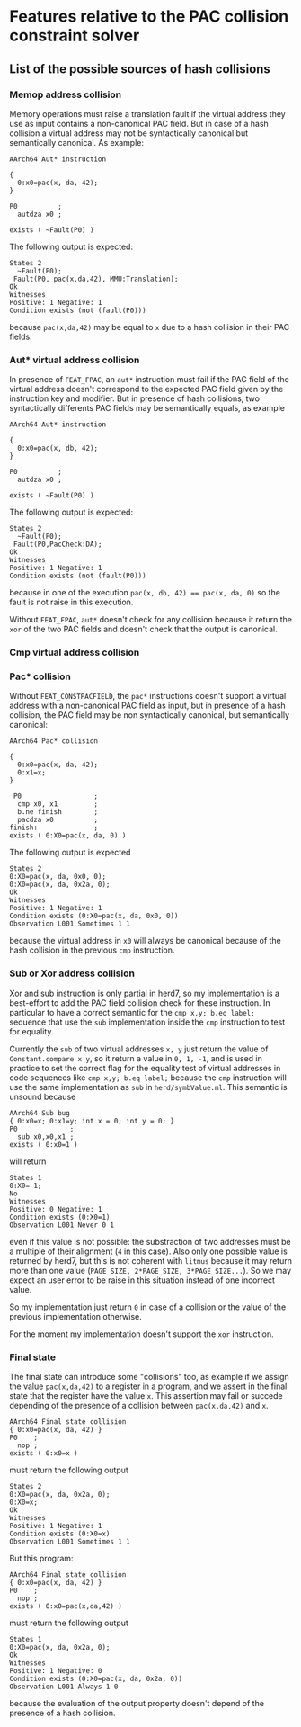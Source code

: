 # Features relative to the PAC collision constraint solver

## List of the possible sources of hash collisions

### Memop address collision

Memory operations must raise a translation fault if the virtual address they use
as input contains a non-canonical PAC field. But in case of a hash collision a
virtual address may not be syntactically canonical but semantically canonical.
As example:

```
AArch64 Aut* instruction

{
  0:x0=pac(x, da, 42);
}

P0          ;
  autdza x0 ;

exists ( ~Fault(P0) )
```

The following output is expected:

```
States 2
  ~Fault(P0);
 Fault(P0, pac(x,da,42), MMU:Translation);
Ok
Witnesses
Positive: 1 Negative: 1
Condition exists (not (fault(P0)))
```

because `pac(x,da,42)` may be equal to `x` due to a hash collision in their PAC
fields.

### Aut* virtual address collision

In presence of `FEAT_FPAC`, an `aut*` instruction must fail if the PAC field of
the virtual address doesn't correspond to the expected PAC field given by the
instruction key and modifier. But in presence of hash collisions, two
syntactically differents PAC fields may be semantically equals, as example

```
AArch64 Aut* instruction

{
  0:x0=pac(x, db, 42);
}

P0          ;
  autdza x0 ;

exists ( ~Fault(P0) )
```

The following output is expected:

```
States 2
  ~Fault(P0);
 Fault(P0,PacCheck:DA);
Ok
Witnesses
Positive: 1 Negative: 1
Condition exists (not (fault(P0)))
```

because in one of the execution `pac(x, db, 42) == pac(x, da, 0)` so the fault
is not raise in this execution.

Without `FEAT_FPAC`, `aut*` doesn't check for any collision because it return
the `xor` of the two PAC fields and doesn't check that the output is canonical.

### Cmp virtual address collision

### Pac* collision

Without `FEAT_CONSTPACFIELD`, the `pac*` instructions doesn't support a virtual
address with a non-canonical PAC field as input, but in presence of a hash
collision, the PAC field may be non syntactically canonical, but semantically
canonical:

```
AArch64 Pac* collision

{
  0:x0=pac(x, da, 42);
  0:x1=x;
}

 P0                  ;
  cmp x0, x1         ;
  b.ne finish        ;
  pacdza x0          ;
finish:              ;
exists ( 0:X0=pac(x, da, 0) )
```


The following output is expected

```
States 2
0:X0=pac(x, da, 0x0, 0);
0:X0=pac(x, da, 0x2a, 0);
Ok
Witnesses
Positive: 1 Negative: 1
Condition exists (0:X0=pac(x, da, 0x0, 0))
Observation L001 Sometimes 1 1
```

because the virtual address in `x0` will always be canonical because of the hash
collision in the previous `cmp` instruction.

### Sub or Xor address collision

Xor and sub instruction is only partial in herd7, so my implementation is a
best-effort to add the PAC field collision check for these instruction. In
particular to have a correct semantic for the `cmp x,y; b.eq label;` sequence
that use the `sub` implementation inside the `cmp` instruction to test for
equality.

Currently the `sub` of two virtual addresses `x, y` just return the value of
`Constant.compare x y`, so it return a value in `0, 1, -1`, and is used in
practice to set the correct flag for the equality test of virtual addresses in
code sequences like `cmp x,y; b.eq label;` because the `cmp` instruction will
use the same implementation as `sub` in `herd/symbValue.ml`.
This semantic is unsound because

```
AArch64 Sub bug
{ 0:x0=x; 0:x1=y; int x = 0; int y = 0; }
P0             ;
  sub x0,x0,x1 ;
exists ( 0:x0=1 )
```

will return

```
States 1
0:X0=-1;
No
Witnesses
Positive: 0 Negative: 1
Condition exists (0:X0=1)
Observation L001 Never 0 1
```

even if this value is not possible: the substraction of two addresses must be a
multiple of their alignment (`4` in this case). Also only one possible value is
returned by herd7, but this is not coherent with `litmus` because it may return
more than one value (`PAGE_SIZE, 2*PAGE_SIZE, 3*PAGE_SIZE...`). So we may
expect an user error to be raise in this situation instead of one incorrect
value.

So my implementation just return `0` in case of a collision or the value of the
previous implementation otherwise.


For the moment my implementation doesn't support the `xor` instruction.

### Final state

The final state can introduce some "collisions" too, as example if we assign the
value `pac(x,da,42)` to a register in a program, and we assert in the final
state that the register have the value `x`. This assertion may fail or succede
depending of the presence of a collision between `pac(x,da,42)` and `x`.

```
AArch64 Final state collision
{ 0:x0=pac(x, da, 42) }
P0    ;
  nop ;
exists ( 0:x0=x )
```

must return the following output

```
States 2
0:X0=pac(x, da, 0x2a, 0);
0:X0=x;
Ok
Witnesses
Positive: 1 Negative: 1
Condition exists (0:X0=x)
Observation L001 Sometimes 1 1
```

But this program:

```
AArch64 Final state collision
{ 0:x0=pac(x, da, 42) }
P0    ;
  nop ;
exists ( 0:x0=pac(x,da,42) )
```

must return the following output

```
States 1
0:X0=pac(x, da, 0x2a, 0);
Ok
Witnesses
Positive: 1 Negative: 0
Condition exists (0:X0=pac(x, da, 0x2a, 0))
Observation L001 Always 1 0
```

because the evaluation of the output property doesn't depend of the presence of
a hash collision.

